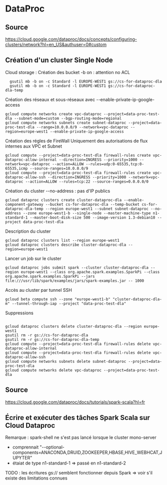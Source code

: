 # DataProc
## Source
https://cloud.google.com/dataproc/docs/concepts/configuring-clusters/network?hl=en_US&authuser=0#custom

## Création d'un cluster Single Node
Cloud storage : Création des bucket
-b on : attention no ACL
```Shell
  gsutil mb -b on -c Standard -l EUROPE-WEST1 gs://cs-for-dataproc-dla
  gsutil mb -b on -c Standard -l EUROPE-WEST1 gs://cs-for-dataproc-dla-temp
```

Création des réseaux et sous-réseaux
avec --enable-private-ip-google-access
```Shell
gcloud compute networks create vpc-dataproc --project=data-proc-test-dla --subnet-mode=custom --bgp-routing-mode=regional
gcloud compute networks subnets create subnet-dataproc --project=data-proc-test-dla --range=10.0.0.0/9 --network=vpc-dataproc --region=europe-west1 --enable-private-ip-google-access
```

Création des régles de FireWall
Uniquement des autorisations de flux internes aux VPC et Subnet
```Shell
gcloud compute --project=data-proc-test-dla firewall-rules create vpc-dataproc-allow-internal --direction=INGRESS --priority=1000 --network=vpc-dataproc --action=ALLOW --rules=udp:0-65535,tcp:0-65535,icmp --source-ranges=10.0.0.0/9
gcloud compute --project=data-proc-test-dla firewall-rules create vpc-dataproc-allow-ssh --direction=INGRESS --priority=1000 --network=vpc-dataproc --action=ALLOW --rules=tcp:22 --source-ranges=0.0.0.0/0
```

Création du cluster
--no-address : pas d'IP publics
```Shell
gcloud dataproc clusters create cluster-dataproc-dla --enable-component-gateway --bucket cs-for-dataproc-dla --temp-bucket cs-for-dataproc-dla-temp --region europe-west1 --subnet subnet-dataproc --no-address --zone europe-west1-b --single-node --master-machine-type n1-standard-1 --master-boot-disk-size 500 --image-version 1.3-debian10 --project data-proc-test-dla
```

Description du cluster
```Shell
gcloud dataproc clusters list --region europe-west1
gcloud dataproc clusters describe cluster-dataproc-dla --region=europe-west1
```

Lancer un job sur le cluster
```Shell
gcloud dataproc jobs submit spark --cluster cluster-dataproc-dla --region europe-west1 --class org.apache.spark.examples.SparkPi --class org.apache.spark.examples.SparkPi --jars file:///usr/lib/spark/examples/jars/spark-examples.jar -- 1000
```

Accès au cluster par tunnel SSH
```Shell
gcloud beta compute ssh --zone "europe-west1-b" "cluster-dataproc-dla-m" --tunnel-through-iap --project "data-proc-test-dla"
```

Suppressions
```Shell

gcloud dataproc clusters delete cluster-dataproc-dla --region europe-west1
gsutil rm -r gs://cs-for-dataproc-dla
gsutil rm -r gs://cs-for-dataproc-dla-temp
gcloud compute --project=data-proc-test-dla firewall-rules delete vpc-dataproc-allow-internal
gcloud compute --project=data-proc-test-dla firewall-rules delete vpc-dataproc-allow-ssh
gcloud compute networks subnets delete subnet-dataproc --project=data-proc-test-dla
gcloud compute networks delete vpc-dataproc --project=data-proc-test-dla

```

## Source
https://cloud.google.com/dataproc/docs/tutorials/spark-scala?hl=fr

## Écrire et exécuter des tâches Spark Scala sur Cloud Dataproc
Remarque : spark-shell ne s'est pas lancé lorsque le cluster mono-server 
  - comprennait "--optional-components=ANACONDA,DRUID,ZOOKEEPER,HBASE,HIVE_WEBHCAT,JUPYTER"
  - étaiat de type n1-standard-1 => passé en n1-standard-2

TODO : les écritures gs:// semblent fonctionner depuis Spark => voir s'il existe des limitations connues

